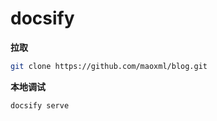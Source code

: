 # docsify

**拉取**
```sh
git clone https://github.com/maoxml/blog.git
```

**本地调试**
```sh
docsify serve
```